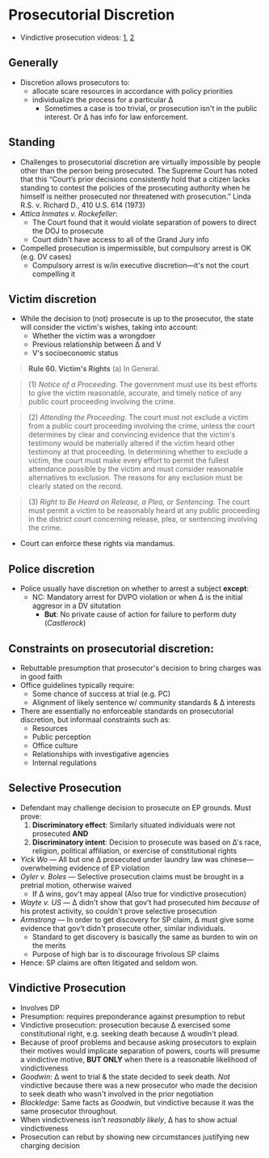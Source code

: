 # Prosecutorial Discretion

* Vindictive prosecution videos: [1](https://www.youtube.com/watch?v=gn4xgo4h-SU&list=UUW8X2enjxf9LsaZ_qci90jA), [2](https://www.youtube.com/watch?v=ZL37_5fHnJw&list=UUW8X2enjxf9LsaZ_qci90jA "Vindictive Prosecution: The Presumption - YouTube")

## Generally

* Discretion allows prosecutors to:
    * allocate scare resources in accordance with policy priorities
    * individualize the process for a particular ∆
        * Sometimes a case is too trivial, or prosecution isn't in the public interest. Or ∆ has info for law enforcement.

## Standing

* Challenges to prosecutorial discretion are virtually impossible by people other than the person being prosecuted. The Supreme Court has noted that this “Court’s prior decisions consistently hold that a citizen lacks standing to contest the policies of the prosecuting authority when he himself is neither prosecuted nor threatened with prosecution.” Linda R.S. v. Richard D., 410 U.S. 614 (1973)
* *Attica Inmates v. Rockefeller*:
    * The Court found that it would violate separation of powers to direct the DOJ to prosecute
    * Court didn't have access to all of the Grand Jury info
* Compelled prosecution is impermissible, but compulsory arrest is OK (e.g. DV cases)
    * Compulsory arrest is w/in executive discretion—it's not the court compelling it

## Victim discretion

* While the decision to (not) prosecute is up to the prosecutor, the state will consider the victim's wishes, taking into account:
    - Whether the victim was a wrongdoer
    - Previous relationship between ∆ and V
    - V's socioeconomic status

> **Rule 60. Victim's Rights**
> (a) In General.

> (1) *Notice of a Proceeding.* The government must use its best efforts to give the victim reasonable, accurate, and timely notice of any public court proceeding involving the crime.

> (2) *Attending the Proceeding.* The court must not exclude a victim from a public court proceeding involving the crime, unless the court determines by clear and convincing evidence that the victim's testimony would be materially altered if the victim heard other testimony at that proceeding. In determining whether to exclude a victim, the court must make every effort to permit the fullest attendance possible by the victim and must consider reasonable alternatives to exclusion. The reasons for any exclusion must be clearly stated on the record.

> (3) *Right to Be Heard on Release, a Plea, or Sentencing.* The court must permit a victim to be reasonably heard at any public proceeding in the district court concerning release, plea, or sentencing involving the crime.

* Court can enforce these rights via mandamus.

## Police discretion

* Police usually have discretion on whether to arrest a subject **except**:
    - NC: Mandatory arrest for DVPO violation or when ∆ is the initial aggresor in a DV situtation
        + **But**: No private cause of action for failure to perform duty (*Castlerock*)

## Constraints on prosecutorial discretion:

* Rebuttable presumption that prosecutor's decision to bring charges was in good faith
* Office guidelines typically require:
    - Some chance of success at trial (e.g. PC)
    - Alignment of likely sentence w/ community standards & ∆ interests
* There are essentially no enforceable standards on prosecutorial discretion, but informaal constraints such as:
    * Resources
    * Public perception
    * Office culture
    * Relationships with investigative agencies
    * Internal regulations

## Selective Prosecution

* Defendant may challenge decision to prosecute on EP grounds. Must prove:
    1. **Discriminatory effect**: Similarly situated individuals were not prosecuted **AND**
    2. **Discriminatory intent**: Decision to prosecute was based on ∆'s race, religion, political affiliation, or exercise of constitutional rights
* *Yick Wo* — All but one ∆ prosecuted under laundry law was chinese—overwhelming evidence of EP violation
* *Oyler v. Boles* — Selective prosecution claims must be brought in a pretrial motion, otherwise waived
	* If ∆ wins, gov't may appeal (Also true for vindictive prosecution)
* *Wayte v. US* — ∆ didn't show that gov't had prosecuted him *because* of his
  protest activity, so couldn't prove selective prosecution
* *Armstrong* — In order to get discovery for SP claim, ∆ must give some
  evidence that gov't didn't prosecute other, similar individuals.
	* Standard to get discovery is basically the same as burden to win on the
	  merits
    * Purpose of high bar is to discourage frivolous SP claims
* Hence: SP claims are often litigated and seldom won.

## Vindictive Prosecution

* Involves DP
* Presumption: requires preponderance against presumption to rebut
* Vindictive prosecution: prosecution because ∆ exercised some constitutional right, e.g. seeking death because ∆ woudln't plead.
* Because of proof problems and because asking prosecutors to explain their motives would implicate separation of powers, courts will presume a vindictive motive, **BUT ONLY** when there is a reasonable likelihood of vindictiveness
* *Goodwin*: ∆ went to trial & the state decided to seek death. *Not* vindictive because there was a new prosecutor who made the decision to seek death who wasn't involved in the prior negotiation
* *Blackledge*: Same facts as *Goodwin*, but vindictive because it was the same prosecutor throughout.
* When vindictiveness isn't *reasonably likely*, ∆ has to show actual vindictiveness
* Prosecution can rebut by showing new circumstances justifying new charging decision
